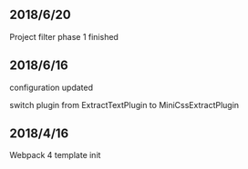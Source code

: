 ## 2018/6/20

Project filter phase 1 finished



## 2018/6/16

configuration updated

switch plugin from ExtractTextPlugin to MiniCssExtractPlugin




## 2018/4/16

Webpack 4 template init
